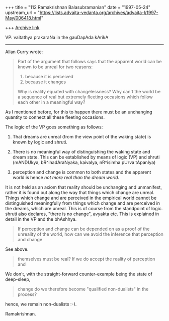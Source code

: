 +++
title = "112 Ramakrishnan Balasubramanian"
date = "1997-05-24"
upstream_url = "https://lists.advaita-vedanta.org/archives/advaita-l/1997-May/006418.html"

+++
[Archive link](https://lists.advaita-vedanta.org/archives/advaita-l/1997-May/006418.html)

VP: vaitathya prakaraNa in the gauDapAda kArikA
_______________________________________________________________________________

Allan Curry wrote:

>Part of the argument that follows says that the apparent world can be known
>to be unreal for two reasons:
>
>1. because it is perceived
>2. because it changes
>
>Why is reality equated with changelessness?  Why can't the world be a
>sequence of real but extremely fleeting occasions which follow each other
>in a meaningful way?

As I mentioned before, for this to happen there must be an unchanging quantity
to connect all these fleeting occasions.

The logic of the VP goes something as follows:

1. That dreams are unreal (from the view point of the waking state) is known by
logic and shruti.

2. There is no meaningful way of distinguishing the waking state and dream
state. This can be established by means of logic (VP) and shruti (mANDUkya,
bR^ihadAraNyaka, kaivalya, nR^isimha pUrva tApanIya)

3. perception and change is common to both states and the apparent world is
hence _not more real than the dream world_.

It is not held as an axiom that reality should be unchanging and unmanifest,
rather it is found out along the way that things which change are unreal. Things
which change and are perceived in the empirical world cannot be distinguished
meaningfully from things which change and are perceived in the dreams, which
are unreal. This is of course from the standpoint of logic. shruti also
declares, "there is no change", avyakta etc. This is explained in detail in the
VP and the bhAshhya.

>If perception and change can be depended on as a proof of the unreality of
>the world, how can we avoid the inference that perception and change

See above.

>themselves must be real?  If we do accept the reality of perception and

We don't, with the straight-forward counter-example being the state of
deep-sleep,

>change do we therefore become "qualified non-dualists" in the process?

hence, we remain non-dualists :-).

Ramakrishnan.

